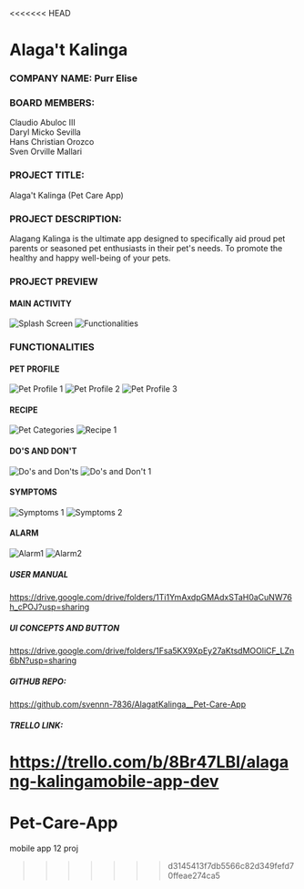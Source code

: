 <<<<<<< HEAD
# Alaga't Kalinga

### COMPANY NAME: Purr Elise
### BOARD MEMBERS:
   Claudio Abuloc III      
   Daryl Micko Sevilla   
   Hans Christian Orozco     
   Sven Orville Mallari   

### PROJECT TITLE:
   Alaga't Kalinga (Pet Care App)
### PROJECT DESCRIPTION:
   Alagang Kalinga is the ultimate app designed to specifically aid proud pet parents or seasoned pet enthusiasts in their pet's 
   needs. To promote the healthy and happy well-being of your pets.

   
### PROJECT PREVIEW
#### MAIN ACTIVITY
![Splash Screen](https://github.com/svennn-7836/AlagatKalinga__Pet-Care-App/assets/104261996/a3d288d1-909b-47d8-8f6f-a1fb0a09d2ea)
![Functionalities](https://github.com/svennn-7836/AlagatKalinga__Pet-Care-App/assets/104261996/0a9bf95e-da9f-4bf1-9b8c-90a18f088f40)

### FUNCTIONALITIES
#### PET PROFILE
![Pet Profile 1](https://github.com/svennn-7836/AlagatKalinga__Pet-Care-App/assets/104261996/5992eaf8-6832-43c4-bc61-c6c8652d4bbf)
![Pet Profile 2](https://github.com/svennn-7836/AlagatKalinga__Pet-Care-App/assets/104261996/12f145cf-086f-4df3-b954-099bd426e760)
![Pet Profile 3](https://github.com/svennn-7836/AlagatKalinga__Pet-Care-App/assets/104261996/0bcc63f7-d2e4-43c3-a58b-1b8b5c779fd8)

#### RECIPE 
![Pet Categories](https://github.com/svennn-7836/AlagatKalinga__Pet-Care-App/assets/104261996/b146398f-7a2e-4711-a3ba-74be5bcff6cd)
![Recipe 1](https://github.com/svennn-7836/AlagatKalinga__Pet-Care-App/assets/104261996/7dd55934-11c1-4333-9100-933080abde3b)

#### DO'S AND DON'T
![Do's and Don'ts](https://github.com/svennn-7836/AlagatKalinga__Pet-Care-App/assets/104261996/7def6967-6ad3-459d-b111-b3d60201a87b)
![Do's and Don't 1](https://github.com/svennn-7836/AlagatKalinga__Pet-Care-App/assets/104261996/bd4b0fbb-80cc-4da2-97ea-c96ac8727415)

#### SYMPTOMS
![Symptoms 1](https://github.com/svennn-7836/AlagatKalinga__Pet-Care-App/assets/104261996/dce27eb5-1838-440a-b6f0-c82d0ffd65ee)
![Symptoms 2](https://github.com/svennn-7836/AlagatKalinga__Pet-Care-App/assets/104261996/0dcdf560-b550-4bf2-970a-55d473580d58)

#### ALARM
![Alarm1](https://github.com/svennn-7836/AlagatKalinga__Pet-Care-App/assets/104261996/f7a5d5c1-5d29-4c9e-9194-fe3f2692302e)
![Alarm2](https://github.com/svennn-7836/AlagatKalinga__Pet-Care-App/assets/104261996/afcb1439-43fa-46e7-bbf8-f3d1160c7143)

##### USER MANUAL
   https://drive.google.com/drive/folders/1Ti1YmAxdpGMAdxSTaH0aCuNW76h_cPOJ?usp=sharing
   
##### UI CONCEPTS AND BUTTON
   https://drive.google.com/drive/folders/1Fsa5KX9XpEy27aKtsdMOOliCF_LZn6bN?usp=sharing

##### GITHUB REPO:
   https://github.com/svennn-7836/AlagatKalinga__Pet-Care-App

##### TRELLO LINK:
   https://trello.com/b/8Br47LBI/alagang-kalingamobile-app-dev
=======
# Pet-Care-App
mobile app 12 proj
>>>>>>> d3145413f7db5566c82d349fefd70ffeae274ca5

